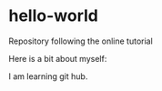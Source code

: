 # hello-world
Repository following the online tutorial

Here is a bit about myself:

I am learning git hub.
